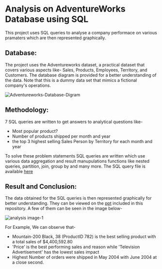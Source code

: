 # Analysis on AdventureWorks Database using SQL

This project uses SQL queries to analyse a company performace on various pramaters which are then represented graphically.

## Database: 
The project uses the Adventureworks dataset, a practical dataset that covers various aspects like- Sales, Products, Employees, Territory, and Customers. The database diagram is provided for a better understanding of the data. Note that this is a dummy data set that mimics a fictional company's operations.

![Adventureworks-Database-Digram](https://github.com/Shreya-Gupta1/Adventureworks_sql-project/assets/86680103/1ded7ca8-614f-439f-ba25-35ae0f8835a7)

## Methodology:
7 SQL queries are written to get answers to analytical questions like- 
* Most popular product?
* Number of products shipped per month and year
* the top 3 highest selling Sales Person by Territory for each month and year

To solve these problem statements SQL queries are written which use various data aggregation and result manupulations functions like nested queries, partition, join, group by and many more. The SQL query file is available [here](https://github.com/Shreya-Gupta1/AdventureWorks_SQL-Project/blob/main/SQL%20Query_Adventureworks.sql)

## Result and Conclusion:
The data obtained for the SQL queries is then represented graphically for better understanding. They can be viewed on the [ppt](https://github.com/Shreya-Gupta1/Adventureworks_sql-project/blob/main/AdventureWorks_Analysis.pdf) included in this repository. A few of them can be seen in the image below- 


![analysis image-1](https://github.com/Shreya-Gupta1/Adventureworks_sql-project/assets/86680103/94fcda24-247c-4946-8b52-93b3c43a5c72)


For Example, We can observe that-
* Mountain-200 Black, 38 (ProductID 782) is the best selling product with a total sales of $4,400,592.80
* 'Price' is the best performing sales and reason while 'Television Advertisement' has the lowest sales impact
* Highest Number of orders were shipped in May 2004 with June 2004 at a close second.

